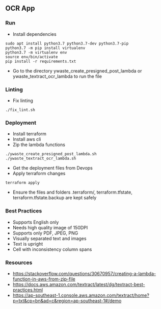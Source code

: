 ## OCR App

### Run
- Install dependencies
```
sudo apt install python3.7 python3.7-dev python3.7-pip
python3.7 -m pip install virtualenv 
python3.7 -m virtualenv env
source env/bin/activate
pip install -r requirements.txt
```
- Go to the directory ywaste_create_presigned_post_lambda or ywaste_textract_ocr_lambda to run the file

### Linting
- Fix linting
```
./fix_lint.sh
```

### Deployment
- Install terraform
- Install aws cli
- Zip the lambda functions
```
./ywaste_create_presigned_post_lambda.sh
./ywaste_textract_ocr_lambda.sh
```
- Get the deployment files from Devops
- Apply terraform changes
```
terraform apply
```
- Ensure the files and folders .terraform/, terraform.tfstate, terraform.tfstate.backup are kept safely

### Best Practices
- Supports English only
- Needs high quality image of 150DPI
- Supports only PDF, JPEG, PNG
- Visually separated text and images
- Text is upright
- Cell with inconsistency column spans

### Resources
- https://stackoverflow.com/questions/30670957/creating-a-lambda-function-in-aws-from-zip-file
- https://docs.aws.amazon.com/textract/latest/dg/textract-best-practices.html
- https://ap-southeast-1.console.aws.amazon.com/textract/home?p=txt&cp=bn&ad=c&region=ap-southeast-1#/demo